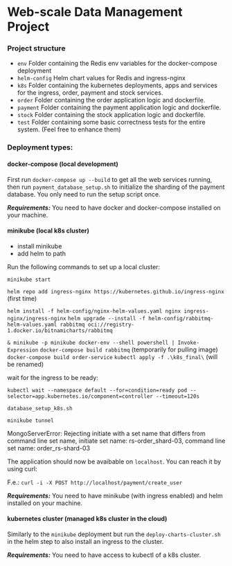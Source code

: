 # Web-scale Data Management Project

### Project structure

- `env`
  Folder containing the Redis env variables for the docker-compose deployment
- `helm-config`
  Helm chart values for Redis and ingress-nginx
- `k8s`
  Folder containing the kubernetes deployments, apps and services for the ingress, order, payment and stock services.
- `order`
  Folder containing the order application logic and dockerfile.
- `payment`
  Folder containing the payment application logic and dockerfile.
- `stock`
  Folder containing the stock application logic and dockerfile.
- `test`
  Folder containing some basic correctness tests for the entire system. (Feel free to enhance them)

### Deployment types:

#### docker-compose (local development)

First run `docker-compose up --build` to get all the web services running, then run `payment_database_setup.sh` to initialize the sharding of the payment database. You only need to run the setup script once.

**_Requirements:_** You need to have docker and docker-compose installed on your machine.

#### minikube (local k8s cluster)

- install minikube
- add helm to path

Run the following commands to set up a local cluster:

`minikube start`

`helm repo add ingress-nginx https://kubernetes.github.io/ingress-nginx` (first time)

`helm install -f helm-config/nginx-helm-values.yaml nginx ingress-nginx/ingress-nginx`
`helm upgrade --install -f helm-config/rabbitmq-helm-values.yaml rabbitmq oci://registry-1.docker.io/bitnamicharts/rabbitmq`

<!-- `kubectl apply -f ./test2/` (will be renamed) -->
`& minikube -p minikube docker-env --shell powershell | Invoke-Expression`
`docker-compose build rabbitmq` (temporarily for pulling image)
`docker-compose build order-service`
`kubectl apply -f .\k8s_final\` (will be renamed)

wait for the ingress to be ready:

`kubectl wait --namespace default --for=condition=ready pod --selector=app.kubernetes.io/component=controller --timeout=120s`

`database_setup_k8s.sh`

`minikube tunnel`

MongoServerError: Rejecting initiate with a set name that differs from command line set name, initiate set name: rs-order_shard-03, command line set name: order_rs-shard-03

The application should now be avaibable on `localhost`. You can reach it by using curl:

F.e.:
`curl -i -X POST http://localhost/payment/create_user` 

**_Requirements:_** You need to have minikube (with ingress enabled) and helm installed on your machine.

#### kubernetes cluster (managed k8s cluster in the cloud)

Similarly to the `minikube` deployment but run the `deploy-charts-cluster.sh` in the helm step to also install an ingress to the cluster.

**_Requirements:_** You need to have access to kubectl of a k8s cluster.
